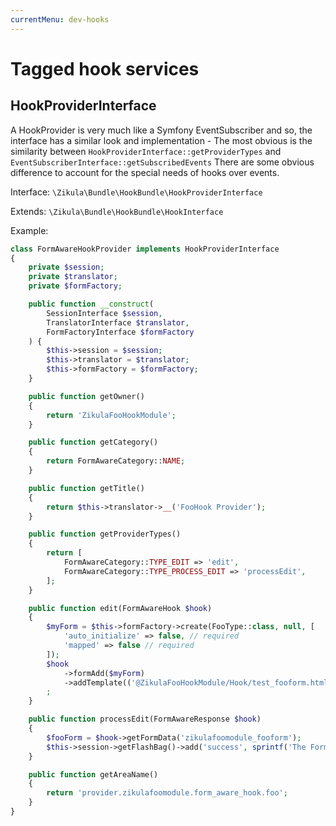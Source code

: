 ```yaml
---
currentMenu: dev-hooks
---
```

# Tagged hook services

## HookProviderInterface

A HookProvider is very much like a Symfony EventSubscriber and so, the interface has a similar look and implementation -
The most obvious is the similarity between `HookProviderInterface::getProviderTypes` and `EventSubscriberInterface::getSubscribedEvents`
There are some obvious difference to account for the special needs of hooks over events.

Interface: `\Zikula\Bundle\HookBundle\HookProviderInterface`

Extends: `\Zikula\Bundle\HookBundle\HookInterface`

Example:

```php
class FormAwareHookProvider implements HookProviderInterface
{
    private $session;
    private $translator;
    private $formFactory;

    public function __construct(
        SessionInterface $session,
        TranslatorInterface $translator,
        FormFactoryInterface $formFactory
    ) {
        $this->session = $session;
        $this->translator = $translator;
        $this->formFactory = $formFactory;
    }

    public function getOwner()
    {
        return 'ZikulaFooHookModule';
    }

    public function getCategory()
    {
        return FormAwareCategory::NAME;
    }

    public function getTitle()
    {
        return $this->translator->__('FooHook Provider');
    }

    public function getProviderTypes()
    {
        return [
            FormAwareCategory::TYPE_EDIT => 'edit',
            FormAwareCategory::TYPE_PROCESS_EDIT => 'processEdit',
        ];
    }

    public function edit(FormAwareHook $hook)
    {
        $myForm = $this->formFactory->create(FooType::class, null, [
            'auto_initialize' => false, // required
            'mapped' => false // required
        ]);
        $hook
            ->formAdd($myForm)
            ->addTemplate(('@ZikulaFooHookModule/Hook/test_fooform.html.twig'))
        ;
    }

    public function processEdit(FormAwareResponse $hook)
    {
        $fooForm = $hook->getFormData('zikulafoomodule_fooform');
        $this->session->getFlashBag()->add('success', sprintf('The FormAwareHookProvider foo form was processed and the answer was %s', $fooForm['textField']));
    }

    public function getAreaName()
    {
        return 'provider.zikulafoomodule.form_aware_hook.foo';
    }
}
```
